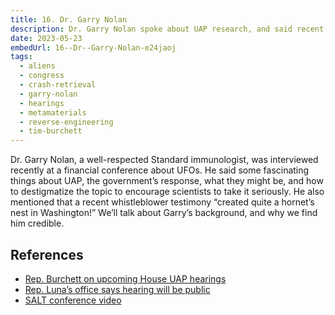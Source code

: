 ```yaml
---
title: 16. Dr. Garry Nolan
description: Dr. Garry Nolan spoke about UAP research, and said recent whistleblower testimony “created quite a hornet’s nest in Washington!”
date: 2023-05-23
embedUrl: 16--Dr--Garry-Nolan-e24jaoj
tags:
  - aliens
  - congress
  - crash-retrieval
  - garry-nolan
  - hearings
  - metamaterials
  - reverse-engineering
  - tim-burchett
---
```


Dr. Garry Nolan, a well-respected Standard immunologist, was interviewed recently at a financial conference about UFOs. He said some fascinating things about UAP, the government’s response, what they might be, and how to destigmatize the topic to encourage scientists to take it seriously. He also mentioned that a recent whistleblower testimony “created quite a hornet’s nest in Washington!” We’ll talk about Garry’s background, and why we find him credible.

## References

- [⁠Rep. Burchett on upcoming House UAP hearings⁠](https://twitter.com/Brodawg42/status/1656097495896735745)
- [⁠Rep. Luna’s office says hearing will be public⁠](https://twitter.com/SawanPa77614095)
- [⁠SALT conference video](https://youtu.be/giuxyBulb1U)

